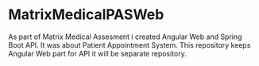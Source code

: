# MatrixMedicalPASWeb
As part of Matrix Medical Assesment i created Angular Web and Spring Boot API. It was about Patient Appointment System. This repository keeps Angular Web part for API it will be separate repository.

